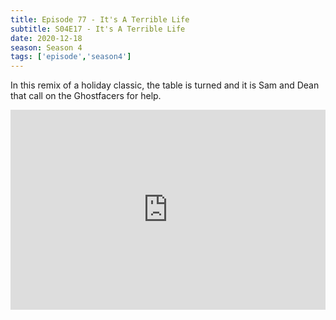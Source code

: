 ```yaml
---
title: Episode 77 - It's A Terrible Life
subtitle: S04E17 - It's A Terrible Life
date: 2020-12-18
season: Season 4
tags: ['episode','season4']
---
```


In this remix of a holiday classic, the table is turned and it is Sam and Dean that call on the Ghostfacers for help.

<iframe src="https://cast.rocks/player/27557/Supernatural-77-It-s-a-Terrible-Life.mp3?episodeTitle=Episode%2077%20-%20It's%20a%20Terrible%20Life&podcastTitle=Couple%20of%20Idjits&episodeDate=December%2018th%2C%202020&imageURL=https%3A%2F%2Fcast.rocks%2Fhosting%2F27557%2Ffeeds%2FCAURZ.jpg" style="border: none; min-height: 265px; max-height: 320px; max-width: 558px; min-width: 270px; width: 100%; height: 100%;" scrollbars="no"></iframe>

